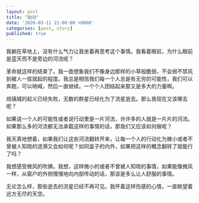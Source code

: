 ```yaml
---
layout: post
title: "始动"
date: '2020-03-11 21:00:00 +0800'
categories: [post, story]
published: true
---
```


我躺在草地上，没有什么气力让我坐着再思考这个事情。我看着眼前，为什么眼前是蓝天而不是旁边的河流呢？

革命就这样的结束了。我一直想象我们不像身边那样的小草般脆弱，不会弱不禁风到被人一拔就起的程度。我总是相信我们每一个人总是有无穷的可能性，我们可以奔跑，可以呐喊，然后一直继续。一个个人团结起来那又是多大的力量啊。

琉璃城的起义已经失败，无数的群星已经化为了流星逝去。那么我现在又该哪去呢？

如果说一个人的可能性或者说行动里是一片河流，许许多的人就是一片片的河流。如果那么多的河流都无法承载这样的事情的话，那我们又应该如何做呢？

我天真地想着，如果我们让这些河流翻转开来，让每一个人的行动化为微小或者不曾被人知晓的涟漪又会如何呢？如同盒子的内外，如果把这样的概念翻转了就能行了吗？

我想感受微风的吹拂。我想，这样微小的或者不曾被人知晓的事情，如果能像微风一样，从窗户的外侧慢慢地向内部传动的话，那该是多么让人舒服的事情。

无论怎么样，那些逝去的流星已经不再可见。我怀着这样伤感的心情，一直眺望着远方无尽的天空。
